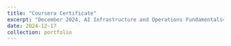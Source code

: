 ```yaml
---
title: "Coursera Certificate"
excerpt: "December 2024, AI Infrastructure and Operations Fundamentals<br/><img src='/images/coursera_NVIDIA_AI_Infra_800_600.jpg'>"
date: 2024-12-17
collection: portfolio
---
```

